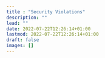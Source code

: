 ```yaml
---
title : "Security Violations"
description: ""
lead: ""
date: 2022-07-22T12:26:14+01:00
lastmod: 2022-07-22T12:26:14+01:00
draft: false
images: []
---
```

